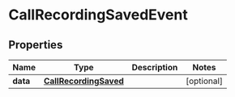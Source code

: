 

# CallRecordingSavedEvent


## Properties

| Name | Type | Description | Notes |
|------------ | ------------- | ------------- | -------------|
|**data** | [**CallRecordingSaved**](CallRecordingSaved.md) |  |  [optional] |



